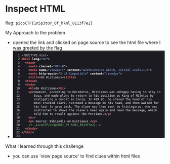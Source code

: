 # Inspect HTML

flag: `picoCTF{1n5p3t0r_0f_h7ml_8113f7e2}`

My Approach to the problem
- opened the link and clicked on page source to see the html file where I was greeted by the flag
- ![img.png](../images/img.png)

What I learned through this challenge
- you can use 'view page source' to find clues within html files